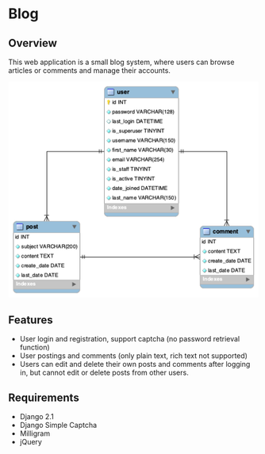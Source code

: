 # Blog

## Overview

This web application is a small blog system, where users can browse articles or comments and manage their accounts.

![Blog System Model](https://github.com/zhuzhangliang/blog/blob/master/blog_model.png)

## Features

* User login and registration, support captcha (no password retrieval function)
* User postings and comments (only plain text, rich text not supported)
* Users can edit and delete their own posts and comments after logging in, but cannot edit or delete posts from other users.

## Requirements

* Django 2.1
* Django Simple Captcha
* Milligram
* jQuery







